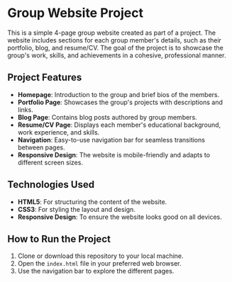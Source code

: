# Group Website Project

This is a simple 4-page group website created as part of a project. The website includes sections for each group member's details, such as their portfolio, blog, and resume/CV. The goal of the project is to showcase the group's work, skills, and achievements in a cohesive, professional manner.

## Project Features

- **Homepage**: Introduction to the group and brief bios of the members.
- **Portfolio Page**: Showcases the group's projects with descriptions and links.
- **Blog Page**: Contains blog posts authored by group members.
- **Resume/CV Page**: Displays each member's educational background, work experience, and skills.
- **Navigation**: Easy-to-use navigation bar for seamless transitions between pages.
- **Responsive Design**: The website is mobile-friendly and adapts to different screen sizes.


## Technologies Used

- **HTML5**: For structuring the content of the website.
- **CSS3**: For styling the layout and design.
- **Responsive Design**: To ensure the website looks good on all devices.


## How to Run the Project

1. Clone or download this repository to your local machine.
2. Open the `index.html` file in your preferred web browser.
3. Use the navigation bar to explore the different pages.
